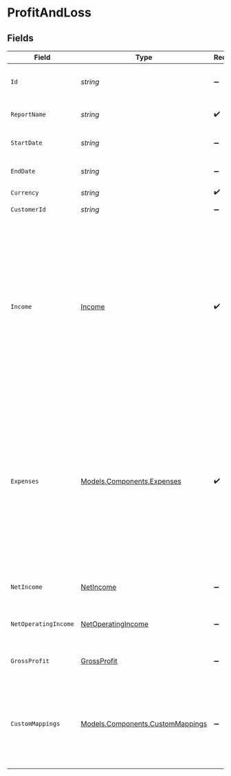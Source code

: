 # ProfitAndLoss


## Fields

| Field                                                                                                                                            | Type                                                                                                                                             | Required                                                                                                                                         | Description                                                                                                                                      | Example                                                                                                                                          |
| ------------------------------------------------------------------------------------------------------------------------------------------------ | ------------------------------------------------------------------------------------------------------------------------------------------------ | ------------------------------------------------------------------------------------------------------------------------------------------------ | ------------------------------------------------------------------------------------------------------------------------------------------------ | ------------------------------------------------------------------------------------------------------------------------------------------------ |
| `Id`                                                                                                                                             | *string*                                                                                                                                         | :heavy_minus_sign:                                                                                                                               | A unique identifier for an object.                                                                                                               | 12345                                                                                                                                            |
| `ReportName`                                                                                                                                     | *string*                                                                                                                                         | :heavy_check_mark:                                                                                                                               | The name of the report                                                                                                                           | ProfitAndLoss                                                                                                                                    |
| `StartDate`                                                                                                                                      | *string*                                                                                                                                         | :heavy_minus_sign:                                                                                                                               | The start date of the report                                                                                                                     | 2017-01-01                                                                                                                                       |
| `EndDate`                                                                                                                                        | *string*                                                                                                                                         | :heavy_minus_sign:                                                                                                                               | The start date of the report                                                                                                                     | 2017-01-01                                                                                                                                       |
| `Currency`                                                                                                                                       | *string*                                                                                                                                         | :heavy_check_mark:                                                                                                                               | N/A                                                                                                                                              | USD                                                                                                                                              |
| `CustomerId`                                                                                                                                     | *string*                                                                                                                                         | :heavy_minus_sign:                                                                                                                               | Customer id                                                                                                                                      | 123                                                                                                                                              |
| `Income`                                                                                                                                         | [Income](../../Models/Components/Income.md)                                                                                                      | :heavy_check_mark:                                                                                                                               | N/A                                                                                                                                              | {<br/>"total": 200000,<br/>"records": [<br/>{<br/>"id": "123",<br/>"name": "Income 1",<br/>"amount": 10000<br/>},<br/>{<br/>"id": "456",<br/>"name": "Income 2",<br/>"amount": 20000<br/>}<br/>]<br/>} |
| `Expenses`                                                                                                                                       | [Models.Components.Expenses](../../Models/Components/Expenses.md)                                                                                | :heavy_check_mark:                                                                                                                               | N/A                                                                                                                                              | {<br/>"total": 200000,<br/>"records": [<br/>{<br/>"id": "123",<br/>"name": "Expense 1",<br/>"amount": 10000<br/>},<br/>{<br/>"id": "456",<br/>"name": "Expense 2",<br/>"amount": 20000<br/>}<br/>]<br/>} |
| `NetIncome`                                                                                                                                      | [NetIncome](../../Models/Components/NetIncome.md)                                                                                                | :heavy_minus_sign:                                                                                                                               | N/A                                                                                                                                              | {<br/>"total": 200000<br/>}                                                                                                                      |
| `NetOperatingIncome`                                                                                                                             | [NetOperatingIncome](../../Models/Components/NetOperatingIncome.md)                                                                              | :heavy_minus_sign:                                                                                                                               | N/A                                                                                                                                              | {<br/>"total": 200000<br/>}                                                                                                                      |
| `GrossProfit`                                                                                                                                    | [GrossProfit](../../Models/Components/GrossProfit.md)                                                                                            | :heavy_minus_sign:                                                                                                                               | N/A                                                                                                                                              | {<br/>"total": 200000<br/>}                                                                                                                      |
| `CustomMappings`                                                                                                                                 | [Models.Components.CustomMappings](../../Models/Components/CustomMappings.md)                                                                    | :heavy_minus_sign:                                                                                                                               | When custom mappings are configured on the resource, the result is included here.                                                                |                                                                                                                                                  |